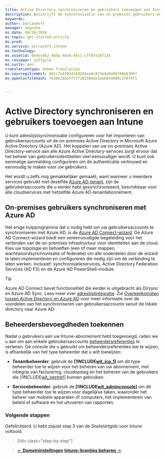 ```yaml
---
title: Active Directory synchroniseren en gebruikers toevoegen aan Intune | Microsoft Intune
description: Beschrijft de synchronisatie van on-premises gebruikers met Azure AD en het verlenen van beheerdersmachtigingen voor uw Intune-abonnement
keywords: 
author: barlanmsft
manager: angrobe
ms.date: 04/28/2016
ms.topic: get-started-article
ms.prod: 
ms.service: microsoft-intune
ms.technology: 
ms.assetid: 6e9ec662-465b-4ed4-94c1-cff0fe18f126
ms.reviewer: jeffgilb
ms.suite: ems
translationtype: Human Translation
ms.sourcegitcommit: 6d1c7c670341692d4ea0c823e4a9a96746b83067
ms.openlocfilehash: fb38e2ba5ffcff202504ee1ebb934000c1f074f1


---
```



# Active Directory synchroniseren en gebruikers toevoegen aan Intune
U kunt adreslijstsynchronisatie configureren voor het importeren van gebruikersaccounts uit de on-premises Active Directory in Microsoft Azure Active Directory (Azure AD). Het koppelen van uw on-premises Active Directory-service aan alle Azure Active Directory-services zorgt ervoor dat het beheer van gebruikersidentiteiten veel eenvoudiger wordt. U kunt ook eenmalige aanmelding configureren om de authenticatie vertrouwd en eenvoudig te maken voor uw gebruikers.

Het wordt u zelfs nog gemakkelijker gemaakt, want wanneer u meerdere services gebruikt met dezelfde [Azure AD-tenant](http://technet.microsoft.com/library/jj573650.aspx#BKMK_WhatIsAnAzureADTenant), zijn de gebruikersaccounts die u eerder hebt gesynchroniseerd, beschikbaar voor alle cloudservices met hetzelfde Azure AD-tenantabonnement.

## On-premises gebruikers synchroniseren met Azure AD
Het enige hulpprogramma dat u nodig hebt om uw gebruikersaccounts te synchroniseren met Azure AD, is de [Azure AD Connect-wizard](https://www.microsoft.com/download/details.aspx?id=47594). De Azure AD Connect-wizard biedt een vereenvoudigde begeleiding voor het verbinden van de on-premises infrastructuur voor identiteiten aan de cloud.  Kies uw topologie en behoeften (een of meer mappen, wachtwoordsynchronisatie of federatie) om alle onderdelen door de wizard te laten implementeren en configureren die nodig zijn om de verbinding te laten werken. Inclusief: synchronisatieservices, Active Directory Federation Services (AD FS) en de Azure AD PowerShell-module.

> [!TIP]
> Azure AD Connect bevat functionaliteit die eerder is uitgebracht als Dirsync en Azure AD Sync. Lees meer over [adreslijstintegratie](http://technet.microsoft.com/library/jj573653.aspx). Zie [Overeenkomsten tussen Active Directory en Azure AD](http://technet.microsoft.com/library/dn518177.aspx) voor meer informatie over de voordelen van het synchroniseren van gebruikersaccounts vanuit de lokale directory naar Azure AD.

## Beheerdersbevoegdheden toekennen
Nadat u gebruikers aan uw Intune-abonnement hebt toegevoegd, raden we u aan om aan enkele gebruikersaccounts [beheerdersreferenties](administrative-accounts-websites-perms.md) te verlenen. De console die u gebruikt om beheerdersreferenties toe te wijzen, is afhankelijk van het type beheerder dat u wilt toewijzen:

-   **Tenantbeheerder**: gebruik de **[!INCLUDE[wit_icp_1](../includes/wit_icp_1_md.md)]** om dit type beheerder toe te wijzen voor het beheren van uw abonnement, met inbegrip van facturering, cloudopslag en het beheren van de gebruikers die [!INCLUDE[wit_nextref](../includes/wit_nextref_md.md)] kunnen gebruiken.

-   **Servicebeheerder**: gebruik de **[!INCLUDE[wit_adminconsole](../includes/wit_adminconsole_md.md)]** om dit type beheerder toe te wijzen voor dagelijkse taken, waaronder het beheer van mobiele apparaten of computers, het implementeren van beleid of software en het uitvoeren van rapporten.


### Volgende stappen
Gefeliciteerd. U hebt zojuist stap 3 van de *Snelstartgids voor Intune* voltooid.

>[!div class="step-by-step"]

>[&larr; **Domeininstellingen**](.\start-with-a-paid-subscription-to-microsoft-intune-step-2.md)     [**Intune-licenties beheren** &rarr;](.\start-with-a-paid-subscription-to-microsoft-intune-step-4.md)  



<!--HONumber=Aug16_HO4-->


